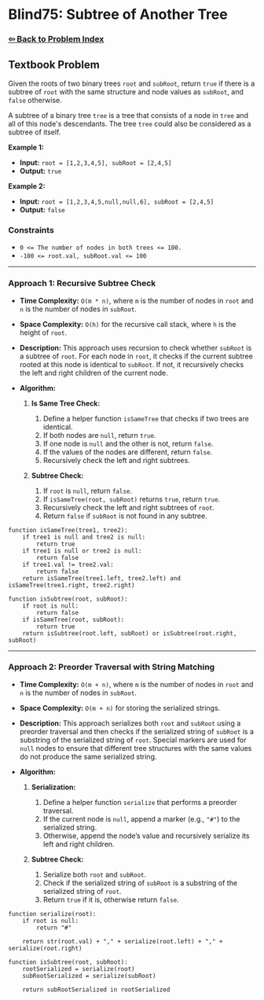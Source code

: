 # Blind75: Subtree of Another Tree

### [⇦ Back to Problem Index](../../index.md)

## Textbook Problem

Given the roots of two binary trees `root` and `subRoot`, return `true` if there is a subtree of `root` with the same structure and node values as `subRoot`, and `false` otherwise.

A subtree of a binary tree `tree` is a tree that consists of a node in `tree` and all of this node's descendants. The tree `tree` could also be considered as a subtree of itself.

**Example 1:**

-   **Input:** `root = [1,2,3,4,5], subRoot = [2,4,5]`
-   **Output:** `true`

**Example 2:**

-   **Input:** `root = [1,2,3,4,5,null,null,6], subRoot = [2,4,5]`
-   **Output:** `false`

### Constraints

-   `0 <= The number of nodes in both trees <= 100.`
-   `-100 <= root.val, subRoot.val <= 100`

---

### Approach 1: Recursive Subtree Check

-   **Time Complexity:** `O(m * n)`, where `m` is the number of nodes in `root` and `n` is the number of nodes in `subRoot`.
-   **Space Complexity:** `O(h)` for the recursive call stack, where `h` is the height of `root`.
-   **Description:** This approach uses recursion to check whether `subRoot` is a subtree of `root`. For each node in `root`, it checks if the current subtree rooted at this node is identical to `subRoot`. If not, it recursively checks the left and right children of the current node.
-   **Algorithm:**

    1. **Is Same Tree Check:**

        1. Define a helper function `isSameTree` that checks if two trees are identical.
        2. If both nodes are `null`, return `true`.
        3. If one node is `null` and the other is not, return `false`.
        4. If the values of the nodes are different, return `false`.
        5. Recursively check the left and right subtrees.

    2. **Subtree Check:**
        1. If `root` is `null`, return `false`.
        2. If `isSameTree(root, subRoot)` returns `true`, return `true`.
        3. Recursively check the left and right subtrees of `root`.
        4. Return `false` if `subRoot` is not found in any subtree.

```pseudo
function isSameTree(tree1, tree2):
	if tree1 is null and tree2 is null:
		return true
	if tree1 is null or tree2 is null:
		return false
	if tree1.val != tree2.val:
		return false
	return isSameTree(tree1.left, tree2.left) and isSameTree(tree1.right, tree2.right)

function isSubtree(root, subRoot):
	if root is null:
		return false
	if isSameTree(root, subRoot):
		return true
	return isSubtree(root.left, subRoot) or isSubtree(root.right, subRoot)
```

---

### Approach 2: Preorder Traversal with String Matching

-   **Time Complexity:** `O(m + n)`, where `m` is the number of nodes in `root` and `n` is the number of nodes in `subRoot`.
-   **Space Complexity:** `O(m + n)` for storing the serialized strings.
-   **Description:** This approach serializes both `root` and `subRoot` using a preorder traversal and then checks if the serialized string of `subRoot` is a substring of the serialized string of `root`. Special markers are used for `null` nodes to ensure that different tree structures with the same values do not produce the same serialized string.
-   **Algorithm:**

    1. **Serialization:**

        1. Define a helper function `serialize` that performs a preorder traversal.
        2. If the current node is `null`, append a marker (e.g., `"#"`) to the serialized string.
        3. Otherwise, append the node’s value and recursively serialize its left and right children.

    2. **Subtree Check:**
        1. Serialize both `root` and `subRoot`.
        2. Check if the serialized string of `subRoot` is a substring of the serialized string of `root`.
        3. Return `true` if it is, otherwise return `false`.

```pseudo
function serialize(root):
	if root is null:
		return "#"

	return str(root.val) + "," + serialize(root.left) + "," + serialize(root.right)

function isSubtree(root, subRoot):
	rootSerialized = serialize(root)
	subRootSerialized = serialize(subRoot)

	return subRootSerialized in rootSerialized
```
